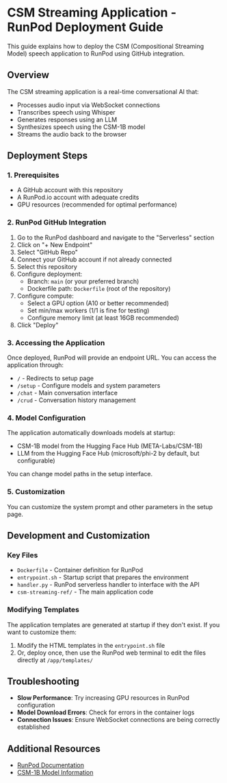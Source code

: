 # CSM Streaming Application - RunPod Deployment Guide

This guide explains how to deploy the CSM (Compositional Streaming Model) speech application to RunPod using GitHub integration.

## Overview

The CSM streaming application is a real-time conversational AI that:
- Processes audio input via WebSocket connections
- Transcribes speech using Whisper
- Generates responses using an LLM
- Synthesizes speech using the CSM-1B model
- Streams the audio back to the browser

## Deployment Steps

### 1. Prerequisites

- A GitHub account with this repository
- A RunPod.io account with adequate credits
- GPU resources (recommended for optimal performance)

### 2. RunPod GitHub Integration

1. Go to the RunPod dashboard and navigate to the "Serverless" section
2. Click on "+ New Endpoint"
3. Select "GitHub Repo"
4. Connect your GitHub account if not already connected
5. Select this repository
6. Configure deployment:
   - Branch: `main` (or your preferred branch)
   - Dockerfile path: `Dockerfile` (root of the repository)
7. Configure compute:
   - Select a GPU option (A10 or better recommended)
   - Set min/max workers (1/1 is fine for testing)
   - Configure memory limit (at least 16GB recommended)
8. Click "Deploy"

### 3. Accessing the Application

Once deployed, RunPod will provide an endpoint URL. You can access the application through:

- `/` - Redirects to setup page
- `/setup` - Configure models and system parameters
- `/chat` - Main conversation interface
- `/crud` - Conversation history management

### 4. Model Configuration

The application automatically downloads models at startup:
- CSM-1B model from the Hugging Face Hub (META-Labs/CSM-1B)
- LLM from the Hugging Face Hub (microsoft/phi-2 by default, but configurable)

You can change model paths in the setup interface.

### 5. Customization

You can customize the system prompt and other parameters in the setup page.

## Development and Customization

### Key Files

- `Dockerfile` - Container definition for RunPod
- `entrypoint.sh` - Startup script that prepares the environment
- `handler.py` - RunPod serverless handler to interface with the API
- `csm-streaming-ref/` - The main application code

### Modifying Templates

The application templates are generated at startup if they don't exist. If you want to customize them:

1. Modify the HTML templates in the `entrypoint.sh` file
2. Or, deploy once, then use the RunPod web terminal to edit the files directly at `/app/templates/`

## Troubleshooting

- **Slow Performance**: Try increasing GPU resources in RunPod configuration
- **Model Download Errors**: Check for errors in the container logs
- **Connection Issues**: Ensure WebSocket connections are being correctly established

## Additional Resources

- [RunPod Documentation](https://docs.runpod.io/serverless/github-integration)
- [CSM-1B Model Information](https://huggingface.co/META-Labs/CSM-1B) 